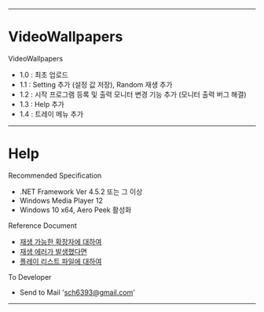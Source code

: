 ****

# VideoWallpapers
VideoWallpapers
- 1.0 : 최초 업로드
- 1.1 : Setting 추가 (설정 값 저장), Random 재생 추가
- 1.2 : 시작 프로그램 등록 및 출력 모니터 변경 기능 추가 (모니터 출력 버그 해결)
- 1.3 : Help 추가
- 1.4 : 트레이 메뉴 추가

****

# Help
Recommended Specification
- .NET Framework Ver 4.5.2 또는 그 이상
- Windows Media Player 12
- Windows 10 x64, Aero Peek 활성화


Reference Document
- [재생 가능한 확장자에 대하여](https://support.microsoft.com/en-us/help/316992/file-types-supported-by-windows-media-player)
- [재생 에러가 발생했다면](https://support.microsoft.com/en-us/help/926373/you-receive-a-codec-error-message--or-audio-plays-but-video-does-not-p)
- [플레이 리스트 파일에 대하여](https://support.microsoft.com/en-us/help/268260/how-to-export-a-playlist-in-windows-media-player)


To Developer
- Send to Mail 'sch6393@gmail.com'

****

